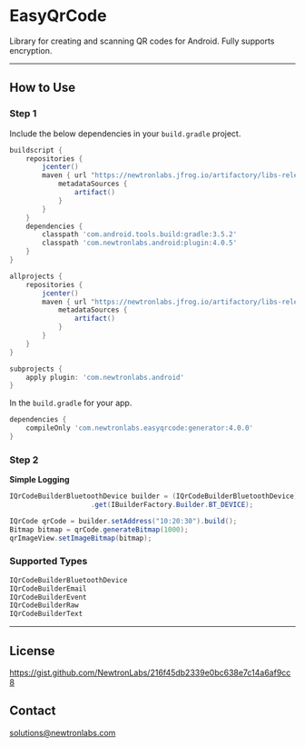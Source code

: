 # EasyQrCode

Library for creating and scanning QR codes for Android. Fully supports encryption.

---

## How to Use 

### Step 1

Include the below dependencies in your `build.gradle` project.

```gradle
buildscript {
    repositories {
        jcenter()
        maven { url "https://newtronlabs.jfrog.io/artifactory/libs-release-local"
            metadataSources {
                artifact()
            }
        }
    }
    dependencies {
        classpath 'com.android.tools.build:gradle:3.5.2'
        classpath 'com.newtronlabs.android:plugin:4.0.5'
    }
}

allprojects {
    repositories {
        jcenter()
        maven { url "https://newtronlabs.jfrog.io/artifactory/libs-release-local"
            metadataSources {
                artifact()
            }
        }
    }
}

subprojects {
    apply plugin: 'com.newtronlabs.android'
}
```

In the `build.gradle` for your app.

```gradle
dependencies {
    compileOnly 'com.newtronlabs.easyqrcode:generator:4.0.0'
}
```

### Step 2

**Simple Logging**

```java
IQrCodeBuilderBluetoothDevice builder = (IQrCodeBuilderBluetoothDevice) BuilderFactory.getInstance()
                    .get(IBuilderFactory.Builder.BT_DEVICE);

IQrCode qrCode = builder.setAddress("10:20:30").build();
Bitmap bitmap = qrCode.generateBitmap(1000);
qrImageView.setImageBitmap(bitmap);
```

### Supported Types

```java
IQrCodeBuilderBluetoothDevice
IQrCodeBuilderEmail
IQrCodeBuilderEvent
IQrCodeBuilderRaw
IQrCodeBuilderText
```

---

## License

https://gist.github.com/NewtronLabs/216f45db2339e0bc638e7c14a6af9cc8

## Contact

solutions@newtronlabs.com
